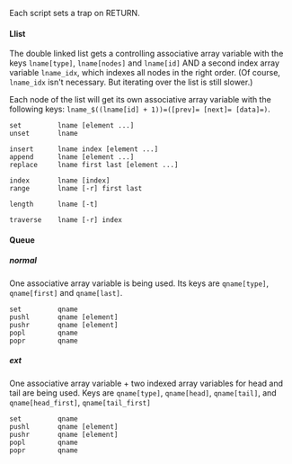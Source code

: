 Each script sets a trap on RETURN.

#### Llist

The double linked list gets a controlling associative array variable with the
keys `lname[type]`, `lname[nodes]` and `lname[id]` AND a second index array
variable `lname_idx`, which indexes all nodes in the right order. (Of course,
`lname_idx` isn't necessary. But iterating over the list is still slower.)

Each node of the list will get its own associative array variable with the
following keys: `lname_$((lname[id] + 1))=([prev]= [next]= [data]=)`.

```
set         lname [element ...]
unset       lname

insert      lname index [element ...]
append      lname [element ...]
replace     lname first last [element ...]

index       lname [index]
range       lname [-r] first last

length      lname [-t]

traverse    lname [-r] index
```

#### Queue

##### normal

One associative array variable is being used. Its keys are `qname[type]`,
`qname[first]` and `qname[last]`.

```
set         qname
pushl       qname [element]
pushr       qname [element]
popl        qname
popr        qname
```

##### ext

One associative array variable + two indexed array variables for head and tail
are being used. Keys are `qname[type]`, `qname[head]`, `qname[tail]`, and
`qname[head_first]`, `qname[tail_first]`

```
set         qname
pushl       qname [element]
pushr       qname [element]
popl        qname
popr        qname
```
